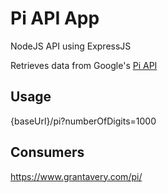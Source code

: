 # Pi API App

NodeJS API using ExpressJS

Retrieves data from Google's [Pi API](https://pi.delivery/)

## Usage

{baseUrl}/pi?numberOfDigits=1000

## Consumers

https://www.grantavery.com/pi/
